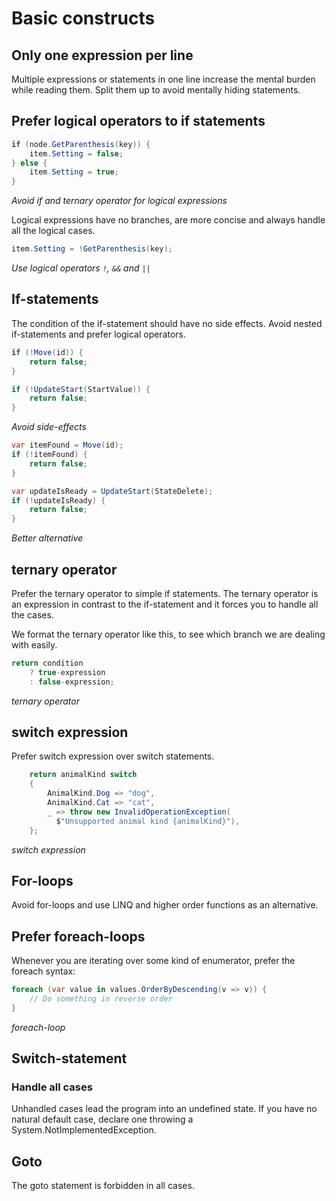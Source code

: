 # Basic constructs

## Only one expression per line

Multiple expressions or statements in one line increase the mental burden while reading them. Split them up to avoid mentally hiding statements.

## Prefer logical operators to if statements

```csharp
if (node.GetParenthesis(key)) {
    item.Setting = false;
} else {
    item.Setting = true;
}
```
*Avoid if and ternary operator for logical expressions*

Logical expressions have no branches, are more concise and always handle all the logical cases.

```csharp
item.Setting = !GetParenthesis(key);
```
*Use logical operators `!`, `&&` and `||`*


## If-statements

The condition of the if-statement should have no side effects.
Avoid nested if-statements and prefer logical operators.

```csharp
if (!Move(id)) {
    return false;
}

if (!UpdateStart(StartValue)) {
    return false;
}
```
*Avoid side-effects*

```csharp
var itemFound = Move(id);
if (!itemFound) {
    return false;
}

var updateIsReady = UpdateStart(StateDelete);
if (!updateIsReady) {
    return false;
}
```
*Better alternative*

## ternary operator

Prefer the ternary operator to simple if statements. The ternary operator is an expression in contrast to the if-statement and it forces you to handle all the cases.

We format the ternary operator like this, to see which branch we are dealing with easily.

```csharp
return condition
    ? true-expression
    : false-expression;
```
*ternary operator*

## switch expression

Prefer switch expression over switch statements.

```csharp
    return animalKind switch
    {
        AnimalKind.Dog => "dog",
        AnimalKind.Cat => "cat",
        _ => throw new InvalidOperationException(
          $"Unsupported animal kind {animalKind}"),
    };
```
*switch expression*

## For-loops

Avoid for-loops and use LINQ and higher order functions as an alternative.

## Prefer foreach-loops

Whenever you are iterating over some kind of enumerator, prefer the foreach syntax:

```csharp
foreach (var value in values.OrderByDescending(v => v)) {
    // Do something in reverse order
}
```
*foreach-loop*

## Switch-statement

### Handle all cases

Unhandled cases lead the program into an undefined state. If you have no natural default case, declare one throwing a System.NotImplementedException.

## Goto

The goto statement is forbidden in all cases.